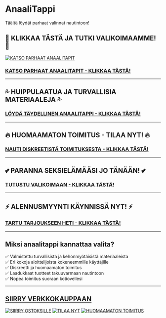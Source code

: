 <!-- Anaalitappi - Täydellinen opas mielihyvään -->

# AnaaliTappi

Täältä löydät parhaat valinnat nautintoon!

## 🚀 KLIKKAA TÄSTÄ JA TUTKI VALIKOIMAAMME! 🚀

[![KATSO PARHAAT ANAALITAPIT](https://i.imgur.com/placeholder.jpg)](https://at.kaalimato.com/t/t?a=1915191195&as=1860056955&t=2&tk=1)

### [KATSO PARHAAT ANAALITAPIT - KLIKKAA TÄSTÄ!](https://at.kaalimato.com/t/t?a=1915191195&as=1860056955&t=2&tk=1)

---

## 💦 HUIPPULAATUA JA TURVALLISIA MATERIAALEJA 💦

### [LÖYDÄ TÄYDELLINEN ANAALITAPPI - KLIKKAA TÄSTÄ!](https://at.kaalimato.com/t/t?a=1915191195&as=1860056955&t=2&tk=1)

---

## 🔥 HUOMAAMATON TOIMITUS - TILAA NYT! 🔥

### [NAUTI DISKREETISTÄ TOIMITUKSESTA - KLIKKAA TÄSTÄ!](https://at.kaalimato.com/t/t?a=1915191195&as=1860056955&t=2&tk=1)

---

## 💕 PARANNA SEKSIELÄMÄÄSI JO TÄNÄÄN! 💕

### [TUTUSTU VALIKOIMAAN - KLIKKAA TÄSTÄ!](https://at.kaalimato.com/t/t?a=1915191195&as=1860056955&t=2&tk=1)

---

## ⚡ ALENNUSMYYNTI KÄYNNISSÄ NYT! ⚡

### [TARTU TARJOUKSEEN HETI - KLIKKAA TÄSTÄ!](https://at.kaalimato.com/t/t?a=1915191195&as=1860056955&t=2&tk=1)

---

## Miksi anaalitappi kannattaa valita?

✅ Valmistettu turvallisista ja kehonmyötäisistä materiaaleista  
✅ Eri kokoja aloittelijoista kokeneemmille käyttäjille  
✅ Diskreetti ja huomaamaton toimitus  
✅ Laadukkaat tuotteet takuuvarmaan nautintoon  
✅ Nopea toimitus suoraan kotiovellesi  

---

## [SIIRRY VERKKOKAUPPAAN](https://at.kaalimato.com/t/t?a=1915191195&as=1860056955&t=2&tk=1)

[![SIIRRY OSTOKSILLE](https://img.shields.io/badge/SIIRRY-VERKKOKAUPPAAN-ff4081?style=for-the-badge&logo=shopify)](https://at.kaalimato.com/t/t?a=1915191195&as=1860056955&t=2&tk=1)
[![TILAA NYT](https://img.shields.io/badge/TILAA-NYT-ff6b6b?style=for-the-badge)](https://at.kaalimato.com/t/t?a=1915191195&as=1860056955&t=2&tk=1)
[![HUOMAAMATON TOIMITUS](https://img.shields.io/badge/HUOMAAMATON-TOIMITUS-2196f3?style=for-the-badge)](https://at.kaalimato.com/t/t?a=1915191195&as=1860056955&t=2&tk=1)
